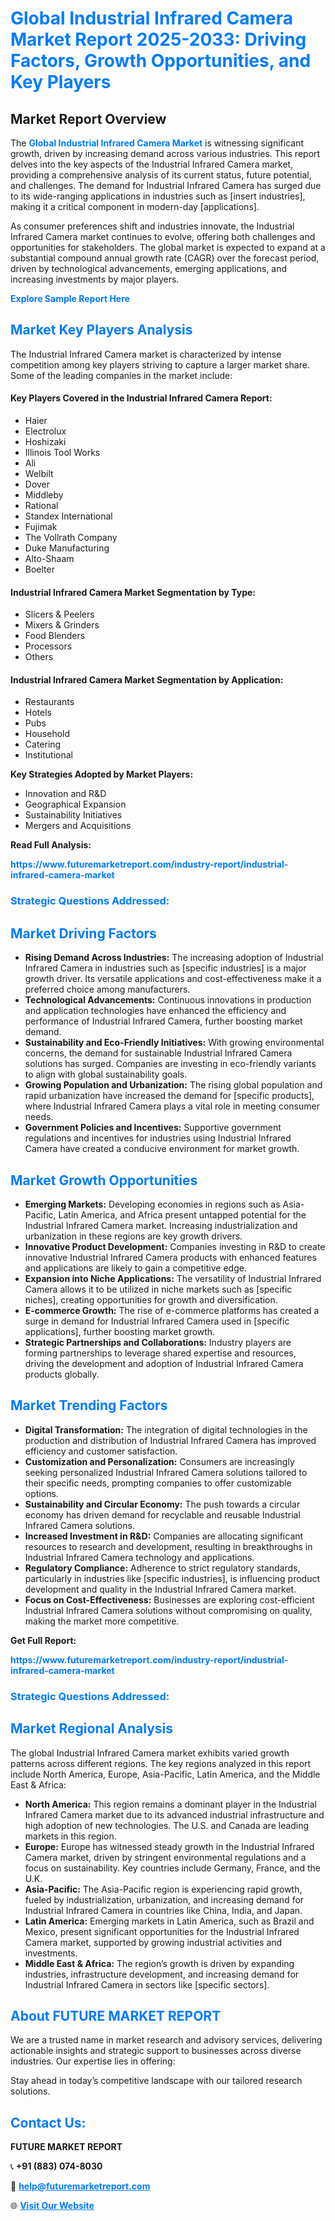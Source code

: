 <h1 style="color: #007BFF;">Global Industrial Infrared Camera Market Report 2025-2033: Driving Factors, Growth Opportunities, and Key Players</h1>

<section id="overview">
<h2>Market Report Overview</h2>
<p>The <a href="https://www.futuremarketreport.com/industry-report/industrial-infrared-camera-market" style="color: #007BFF; text-decoration: none;"><strong>Global Industrial Infrared Camera Market</strong></a> is witnessing significant growth, driven by increasing demand across various industries. This report delves into the key aspects of the Industrial Infrared Camera market, providing a comprehensive analysis of its current status, future potential, and challenges. The demand for Industrial Infrared Camera has surged due to its wide-ranging applications in industries such as [insert industries], making it a critical component in modern-day [applications].</p>
<p>As consumer preferences shift and industries innovate, the Industrial Infrared Camera market continues to evolve, offering both challenges and opportunities for stakeholders. The global market is expected to expand at a substantial compound annual growth rate (CAGR) over the forecast period, driven by technological advancements, emerging applications, and increasing investments by major players.</p>
</section>

<section id="overview">
<p><a href="https://www.futuremarketreport.com/request-sample/reportId=31953" style="color: #007BFF; text-decoration: none;"><strong>Explore Sample Report Here</strong></a></p>
</section>

<section id="key-players">
<h2 style="color: #007BFF;">Market Key Players Analysis</h2>
<p>The Industrial Infrared Camera market is characterized by intense competition among key players striving to capture a larger market share. Some of the leading companies in the market include:</p>
<h4>Key Players Covered in the Industrial Infrared Camera Report:</h4>
<ul><li>Haier</li><li>Electrolux</li><li>Hoshizaki</li><li>Illinois Tool Works</li><li>Ali</li><li>Welbilt</li><li>Dover</li><li>Middleby</li><li>Rational</li><li>Standex International</li><li>Fujimak</li><li>The Vollrath Company</li><li>Duke Manufacturing</li><li>Alto-Shaam</li><li>Boelter</li></ul>
<h4>Industrial Infrared Camera Market Segmentation by Type:</h4>
<ul><li>Slicers &amp; Peelers</li><li>Mixers &amp; Grinders</li><li>Food Blenders</li><li>Processors</li><li>Others</li></ul>

<h4>Industrial Infrared Camera Market Segmentation by Application:</h4>
<ul><li>Restaurants</li><li>Hotels</li><li>Pubs</li><li>Household</li><li>Catering</li><li>Institutional</li></ul>
<p><strong>Key Strategies Adopted by Market Players:</strong></p>
<ul>
<li>Innovation and R&D</li>
<li>Geographical Expansion</li>
<li>Sustainability Initiatives</li>
<li>Mergers and Acquisitions</li>
</ul>
</section>

<section>
<p><strong>Read Full Analysis: </strong></p><a href="https://www.futuremarketreport.com/industry-report/industrial-infrared-camera-market" style="color: #007BFF; text-decoration: none;"><strong>https://www.futuremarketreport.com/industry-report/industrial-infrared-camera-market</strong></a>
<h3 style="color: #007BFF;">Strategic Questions Addressed:</h3>
</section>

<section id="driving-factors">
<h2 style="color: #007BFF;">Market Driving Factors</h2>
<ul>
<li><strong>Rising Demand Across Industries:</strong> The increasing adoption of Industrial Infrared Camera in industries such as [specific industries] is a major growth driver. Its versatile applications and cost-effectiveness make it a preferred choice among manufacturers.</li>
<li><strong>Technological Advancements:</strong> Continuous innovations in production and application technologies have enhanced the efficiency and performance of Industrial Infrared Camera, further boosting market demand.</li>
<li><strong>Sustainability and Eco-Friendly Initiatives:</strong> With growing environmental concerns, the demand for sustainable Industrial Infrared Camera solutions has surged. Companies are investing in eco-friendly variants to align with global sustainability goals.</li>
<li><strong>Growing Population and Urbanization:</strong> The rising global population and rapid urbanization have increased the demand for [specific products], where Industrial Infrared Camera plays a vital role in meeting consumer needs.</li>
<li><strong>Government Policies and Incentives:</strong> Supportive government regulations and incentives for industries using Industrial Infrared Camera have created a conducive environment for market growth.</li>
</ul>
</section>

<section id="growth-opportunities">
<h2 style="color: #007BFF;">Market Growth Opportunities</h2>
<ul>
<li><strong>Emerging Markets:</strong> Developing economies in regions such as Asia-Pacific, Latin America, and Africa present untapped potential for the Industrial Infrared Camera market. Increasing industrialization and urbanization in these regions are key growth drivers.</li>
<li><strong>Innovative Product Development:</strong> Companies investing in R&D to create innovative Industrial Infrared Camera products with enhanced features and applications are likely to gain a competitive edge.</li>
<li><strong>Expansion into Niche Applications:</strong> The versatility of Industrial Infrared Camera allows it to be utilized in niche markets such as [specific niches], creating opportunities for growth and diversification.</li>
<li><strong>E-commerce Growth:</strong> The rise of e-commerce platforms has created a surge in demand for Industrial Infrared Camera used in [specific applications], further boosting market growth.</li>
<li><strong>Strategic Partnerships and Collaborations:</strong> Industry players are forming partnerships to leverage shared expertise and resources, driving the development and adoption of Industrial Infrared Camera products globally.</li>
</ul>
</section>

<section id="trending-factors">
<h2 style="color: #007BFF;">Market Trending Factors</h2>
<ul>
<li><strong>Digital Transformation:</strong> The integration of digital technologies in the production and distribution of Industrial Infrared Camera has improved efficiency and customer satisfaction.</li>
<li><strong>Customization and Personalization:</strong> Consumers are increasingly seeking personalized Industrial Infrared Camera solutions tailored to their specific needs, prompting companies to offer customizable options.</li>
<li><strong>Sustainability and Circular Economy:</strong> The push towards a circular economy has driven demand for recyclable and reusable Industrial Infrared Camera solutions.</li>
<li><strong>Increased Investment in R&D:</strong> Companies are allocating significant resources to research and development, resulting in breakthroughs in Industrial Infrared Camera technology and applications.</li>
<li><strong>Regulatory Compliance:</strong> Adherence to strict regulatory standards, particularly in industries like [specific industries], is influencing product development and quality in the Industrial Infrared Camera market.</li>
<li><strong>Focus on Cost-Effectiveness:</strong> Businesses are exploring cost-efficient Industrial Infrared Camera solutions without compromising on quality, making the market more competitive.</li>
</ul>
</section>

<section>
<p><strong>Get Full Report: </strong></p><a href="https://www.futuremarketreport.com/industry-report/industrial-infrared-camera-market" style="color: #007BFF; text-decoration: none;"><strong>https://www.futuremarketreport.com/industry-report/industrial-infrared-camera-market</strong></a>
<h3 style="color: #007BFF;">Strategic Questions Addressed:</h3>
</section>


<section id="regional-analysis">
<h2 style="color: #007BFF;">Market Regional Analysis</h2>
<p>The global Industrial Infrared Camera market exhibits varied growth patterns across different regions. The key regions analyzed in this report include North America, Europe, Asia-Pacific, Latin America, and the Middle East & Africa:</p>
<ul>
<li><strong>North America:</strong> This region remains a dominant player in the Industrial Infrared Camera market due to its advanced industrial infrastructure and high adoption of new technologies. The U.S. and Canada are leading markets in this region.</li>
<li><strong>Europe:</strong> Europe has witnessed steady growth in the Industrial Infrared Camera market, driven by stringent environmental regulations and a focus on sustainability. Key countries include Germany, France, and the U.K.</li>
<li><strong>Asia-Pacific:</strong> The Asia-Pacific region is experiencing rapid growth, fueled by industrialization, urbanization, and increasing demand for Industrial Infrared Camera in countries like China, India, and Japan.</li>
<li><strong>Latin America:</strong> Emerging markets in Latin America, such as Brazil and Mexico, present significant opportunities for the Industrial Infrared Camera market, supported by growing industrial activities and investments.</li>
<li><strong>Middle East & Africa:</strong> The region’s growth is driven by expanding industries, infrastructure development, and increasing demand for Industrial Infrared Camera in sectors like [specific sectors].</li>
</ul>
</section>

<footer>
<h2 style="color: #007BFF;">About FUTURE MARKET REPORT</h2>
<p>We are a trusted name in market research and advisory services, delivering actionable insights and strategic support to businesses across diverse industries. Our expertise lies in offering:</p>

<p>Stay ahead in today’s competitive landscape with our tailored research solutions.</p>

<h2 style="color: #007BFF;">Contact Us:</h2>
<p><strong>FUTURE MARKET REPORT</strong></p>
<p>📞 <strong>+91 (883) 074-8030</strong></p>
<p>📧 <strong><a href="mailto:help@futuremarketreport.com" style="color: #007BFF;">help@futuremarketreport.com</a></strong></p>
<p>🌐 <strong><a href="https://www.futuremarketreport.com/" style="color: #007BFF;">Visit Our Website</a></strong></p>
</footer>
